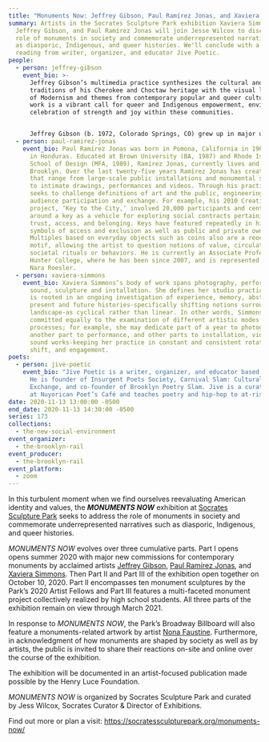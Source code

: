```yaml
---
title: "Monuments Now: Jeffrey Gibson, Paul Ramírez Jonas, and Xaviera Simmons"
summary: Artists in the Socrates Sculpture Park exhibition Xaviera Simmons,
  Jeffrey Gibson, and Paul Ramírez Jonas will join Jesse Wilcox to discuss the
  role of monuments in society and commemorate underrepresented narratives such
  as diasporic, Indigenous, and queer histories. We'll conclude with a poetry
  reading from writer, organizer, and educator Jive Poetic.
people:
  - person: jeffrey-gibson
    event_bio: >-
      Jeffrey Gibson’s multimedia practice synthesizes the cultural and artistic
      traditions of his Cherokee and Choctaw heritage with the visual languages
      of Modernism and themes from contemporary popular and queer culture. His
      work is a vibrant call for queer and Indigenous empowerment, envisioning a
      celebration of strength and joy within these communities.


      Jeffrey Gibson (b. 1972, Colorado Springs, CO) grew up in major urban centers in the United States, Germany, Korea, and England. He received a Bachelor of Fine Arts in painting from the School of the Art Institute of Chicago in 1995 and Master of Arts in painting at the Royal College of Art, London, in 1998. He is a citizen of the Mississippi Band of Choctaw Indians and is half Cherokee. He is currently an artist-in-residence at Bard College and lives and works near Hudson, New York.
  - person: paul-ramirez-jonas
    event_bio: Paul Ramírez Jonas was born in Pomona, California in 1965 and raised
      in Honduras. Educated at Brown University (BA, 1987) and Rhode Island
      School of Design (MFA, 1989), Ramírez Jonas, currently lives and works in
      Brooklyn. Over the last twenty-five years Ramírez Jonas has created works
      that range from large-scale public installations and monumental sculptures
      to intimate drawings, performances and videos. Through his practice he
      seeks to challenge definitions of art and the public, engineering active
      audience participation and exchange. For example, his 2010 Creative Time
      project, ‘Key to the City,’ involved 20,000 participants and centered
      around a key as a vehicle for exploring social contracts pertaining to
      trust, access, and belonging. Keys have featured repeatedly in his work as
      symbols of access and exclusion as well as public and private ownership.
      Multiples based on everyday objects such as coins also are a reoccurring
      motif, allowing the artist to question notions of value, circulation, and
      societal rituals or behaviors. He is currently an Associate Professor at
      Hunter College, where he has been since 2007, and is represented Galeria
      Nara Roesler.
  - person: xaviera-simmons
    event_bio: Xaviera Simmons’s body of work spans photography, performance, video,
      sound, sculpture and installation. She defines her studio practice, which
      is rooted in an ongoing investigation of experience, memory, abstraction,
      present and future histories-specifically shifting notions surrounding
      landscape-as cyclical rather than linear. In other words, Simmons is
      committed equally to the examination of different artistic modes and
      processes; for example, she may dedicate part of a year to photography,
      another part to performance, and other parts to installation, video, and
      sound works-keeping her practice in constant and consistent rotation,
      shift, and engagement.
poets:
  - person: jive-poetic
    event_bio: "Jive Poetic is a writer, organizer, and educator based in Brooklyn.
      He is founder of Insurgent Poets Society, Carnival Slam: Cultural
      Exchange, and co-founder of Brooklyn Poetry Slam. Jive is a curator/host
      at Nuyorican Poet’s Café and teaches poetry and hip-hop to at-risk youth."
date: 2020-11-13 13:00:00 -0500
end_date: 2020-11-13 14:30:00 -0500
series: 173
collections:
  - the-new-social-environment
event_organizer:
  - the-brooklyn-rail
event_producer:
  - the-brooklyn-rail
event_platform:
  - zoom
---
```

In this turbulent moment when we find ourselves reevaluating American identity and values, the ***MONUMENTS NOW*** exhibition at [Socrates Sculpture Park](https://socratessculpturepark.org/monuments-now/) seeks to address the role of monuments in society and commemorate underrepresented narratives such as diasporic, Indigenous, and queer histories.

*MONUMENTS NOW* evolves over three cumulative parts. Part I opens opens summer 2020 with major new commissions for contemporary monuments by acclaimed artists [Jeffrey Gibson](https://socratessculpturepark.org/artist/jeffrey-gibson/), [Paul Ramírez Jonas](https://socratessculpturepark.org/artist/paul-ramirez-jonas/), and [Xaviera Simmons](https://socratessculpturepark.org/artist/xaviera-simmons/). Then Part II and Part III of the exhibition open together on October 10, 2020. Part II encompasses ten monument sculptures by the Park’s 2020 Artist Fellows and Part III features a multi-faceted monument project collectively realized by high school students. All three parts of the exhibition remain on view through March 2021.

In response to *MONUMENTS NOW*, the Park’s Broadway Billboard will also feature a monuments-related artwork by artist [Nona Faustine](https://socratessculpturepark.org/exhibition/billboard-faustine/). Furthermore, in acknowledgment of how monuments are shaped by society as well as by artists, the public is invited to share their reactions on-site and online over the course of the exhibition.

The exhibition will be documented in an artist-focused publication made possible by the Henry Luce Foundation.

*MONUMENTS NOW* is organized by Socrates Sculpture Park and curated by Jess Wilcox, Socrates Curator & Director of Exhibitions.

Find out more or plan a visit: <https://socratessculpturepark.org/monuments-now/>